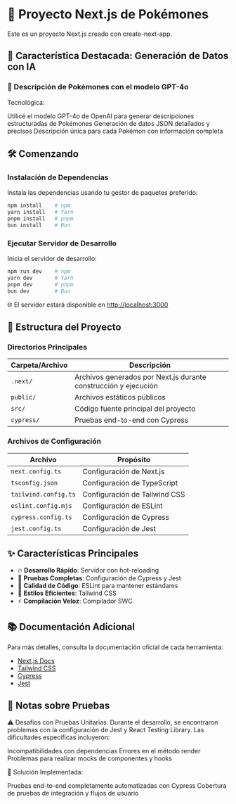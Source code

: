 # 🚀 Proyecto Next.js de Pokémones

Este es un proyecto Next.js creado con create-next-app.

## 🌟 Característica Destacada: Generación de Datos con IA

### 🤖 Descripción de Pokémones con el modelo GPT-4o

Tecnológica:

Utilicé el modelo GPT-4o de OpenAI para generar descripciones estructuradas de Pokémones
Generación de datos JSON detallados y precisos
Descripción única para cada Pokémon con información completa

## 🛠 Comenzando

### Instalación de Dependencias

Instala las dependencias usando tu gestor de paquetes preferido:

```bash
npm install    # npm
yarn install   # Yarn
pnpm install   # pnpm
bun install    # Bun
```

### Ejecutar Servidor de Desarrollo

Inicia el servidor de desarrollo:

```bash
npm run dev    # npm
yarn dev       # Yarn
pnpm dev       # pnpm
bun dev        # Bun
```

🌐 El servidor estará disponible en [http://localhost:3000](http://localhost:3000)

## 📂 Estructura del Proyecto

### Directorios Principales

| Carpeta/Archivo | Descripción                                                     |
| --------------- | --------------------------------------------------------------- |
| `.next/`        | Archivos generados por Next.js durante construcción y ejecución |
| `public/`       | Archivos estáticos públicos                                     |
| `src/`          | Código fuente principal del proyecto                            |
| `cypress/`      | Pruebas end-to-end con Cypress                                  |

### Archivos de Configuración

| Archivo              | Propósito                     |
| -------------------- | ----------------------------- |
| `next.config.ts`     | Configuración de Next.js      |
| `tsconfig.json`      | Configuración de TypeScript   |
| `tailwind.config.ts` | Configuración de Tailwind CSS |
| `eslint.config.mjs`  | Configuración de ESLint       |
| `cypress.config.ts`  | Configuración de Cypress      |
| `jest.config.ts`     | Configuración de Jest         |

## ✨ Características Principales

- 🔥 **Desarrollo Rápido**: Servidor con hot-reloading
- 🧪 **Pruebas Completas**: Configuración de Cypress y Jest
- 🧹 **Calidad de Código**: ESLint para mantener estándares
- 🎨 **Estilos Eficientes**: Tailwind CSS
- ⚡ **Compilación Veloz**: Compilador SWC

## 📚 Documentación Adicional

Para más detalles, consulta la documentación oficial de cada herramienta:

- [Next.js Docs](https://nextjs.org/docs)
- [Tailwind CSS](https://tailwindcss.com)
- [Cypress](https://docs.cypress.io)
- [Jest](https://jestjs.io/docs/getting-started)

## 🧪 Notas sobre Pruebas

⚠️ Desafíos con Pruebas Unitarias:
Durante el desarrollo, se encontraron problemas con la configuración de Jest y React Testing Library. Las dificultades específicas incluyeron:

Incompatibilidades con dependencias
Errores en el método render
Problemas para realizar mocks de componentes y hooks

🌟 Solución Implementada:

Pruebas end-to-end completamente automatizadas con Cypress
Cobertura de pruebas de integración y flujos de usuario
